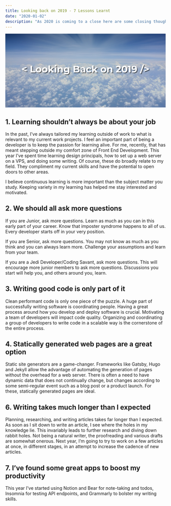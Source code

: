```yaml
---
title: Looking back on 2019 - 7 Lessons Learnt
date: "2020-01-02"
description: "As 2020 is coming to a close here are some closing thoughts for the year."
---
```


![Clouds with text of: Looking Back on 2019](./hero-image.png)


## 1. Learning shouldn’t always be about your job
In the past, I’ve always tailored my learning outside of work to what is relevant to my current work projects. I feel an important part of being a developer is to keep the passion for learning alive. For me, recently, that has meant stepping outside my comfort zone of Front End Development. This year I’ve spent time learning design principals, how to set up a web server on a VPS, and doing some writing. Of course, these do broadly relate to my field. They compliment my current skills and have the potential to open doors to other areas. 

I believe continuous learning is more important than the subject matter you study. Keeping variety in my learning has helped me stay interested and motivated.

## 2. We should all ask more questions
If you are Junior, ask more questions. Learn as much as you can in this early part of your career. Know that imposter syndrome happens to all of us. Every developer starts off in your very position.

If you are Senior, ask more questions. You may not know as much as you think and you can always learn more. Challenge your assumptions and learn from your team.

If you are a Jedi Developer/Coding Savant, ask more questions. This will encourage more junior members to ask more questions. Discussions you start will help you, and others around you, learn.
## 3. Writing good code is only part of it
Clean performant code is only one piece of the puzzle. A huge part of successfully writing software is coordinating people. Having a great process around how you develop and deploy software is crucial. Motivating a team of developers will impact code quality. Organizing and coordinating a group of developers to write code in a scalable way is the cornerstone of the entire process.

## 4. Statically generated web pages are a great option
Static site generators are a game-changer. Frameworks like Gatsby, Hugo and Jekyll allow the advantage of automating the generation of pages without the overhead for a web server. There is often a need to have dynamic data that does not continually change, but changes according to some semi-regular event such as a blog post or a product launch. For these, statically generated pages are ideal.

## 6. Writing takes much longer than I expected 
Planning, researching, and writing articles takes far longer than I expected. As soon as I sit down to write an article, I see where the holes in my knowledge lie. This invariably leads to further research and diving down rabbit holes. Not being a natural writer, the proofreading and various drafts are somewhat onerous. Next year, I’m going to try to work on a few articles at once, in different stages, in an attempt to increase the cadence of new articles.

## 7. I’ve found some great apps to boost my productivity
This year I’ve started using Notion and Bear for note-taking and todos, Insomnia for testing API endpoints, and Grammarly to bolster my writing skills.




